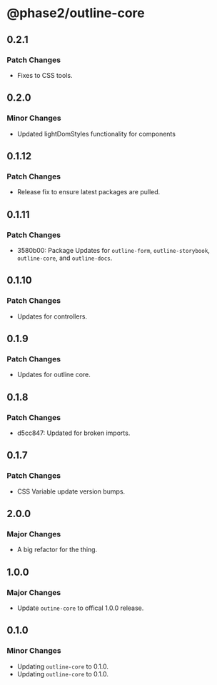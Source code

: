 # @phase2/outline-core

## 0.2.1

### Patch Changes

- Fixes to CSS tools.

## 0.2.0

### Minor Changes

- Updated lightDomStyles functionality for components

## 0.1.12

### Patch Changes

- Release fix to ensure latest packages are pulled.

## 0.1.11

### Patch Changes

- 3580b00: Package Updates for `outline-form`, `outline-storybook`, `outline-core`, and `outline-docs`.

## 0.1.10

### Patch Changes

- Updates for controllers.

## 0.1.9

### Patch Changes

- Updates for outline core.

## 0.1.8

### Patch Changes

- d5cc847: Updated for broken imports.

## 0.1.7

### Patch Changes

- CSS Variable update version bumps.

## 2.0.0

### Major Changes

- A big refactor for the thing.

## 1.0.0

### Major Changes

- Update `outine-core` to offical 1.0.0 release.

## 0.1.0

### Minor Changes

- Updating `outline-core` to 0.1.0.
- Updating `outline-core` to 0.1.0.
